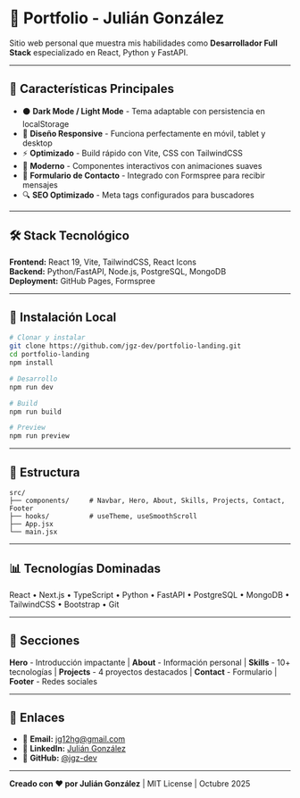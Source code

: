 # 🚀 Portfolio - Julián González

Sitio web personal que muestra mis habilidades como **Desarrollador Full Stack** especializado en React, Python y FastAPI.

---

## 🌟 Características Principales

- ⚫ **Dark Mode / Light Mode** - Tema adaptable con persistencia en localStorage
- 📱 **Diseño Responsive** - Funciona perfectamente en móvil, tablet y desktop
- ⚡ **Optimizado** - Build rápido con Vite, CSS con TailwindCSS
- 🎨 **Moderno** - Componentes interactivos con animaciones suaves
- 📧 **Formulario de Contacto** - Integrado con Formspree para recibir mensajes
- 🔍 **SEO Optimizado** - Meta tags configurados para buscadores

---

## 🛠️ Stack Tecnológico

**Frontend:** React 19, Vite, TailwindCSS, React Icons  
**Backend:** Python/FastAPI, Node.js, PostgreSQL, MongoDB  
**Deployment:** GitHub Pages, Formspree

---

## 🚀 Instalación Local

```bash
# Clonar y instalar
git clone https://github.com/jgz-dev/portfolio-landing.git
cd portfolio-landing
npm install

# Desarrollo
npm run dev

# Build
npm run build

# Preview
npm run preview
```

---

## 📂 Estructura

```
src/
├── components/     # Navbar, Hero, About, Skills, Projects, Contact, Footer
├── hooks/          # useTheme, useSmoothScroll
├── App.jsx
└── main.jsx
```

---

## 📊 Tecnologías Dominadas

React • Next.js • TypeScript • Python • FastAPI • PostgreSQL • MongoDB • TailwindCSS • Bootstrap • Git

---

## 🎨 Secciones

**Hero** - Introducción impactante | **About** - Información personal | **Skills** - 10+ tecnologías | **Projects** - 4 proyectos destacados | **Contact** - Formulario | **Footer** - Redes sociales

---

## 🔗 Enlaces

- 📧 **Email:** jg12hg@gmail.com
- 💼 **LinkedIn:** [Julián González](https://linkedin.com/in/julián-gonzález-5b6097275)
- 🐙 **GitHub:** [@jgz-dev](https://github.com/jgz-dev)

---

**Creado con ❤️ por Julián González** | MIT License | Octubre 2025
